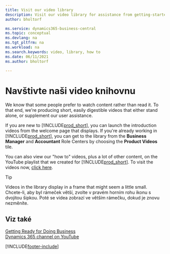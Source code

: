 ```yaml
---
title: Visit our video library
description: Visit our video library for assistance from getting-started videos that illustrate common "how to" tasks to subject matter product videos.
author: bholtorf

ms.service: dynamics365-business-central
ms.topic: conceptual
ms.devlang: na
ms.tgt_pltfrm: na
ms.workload: na
ms.search.keywords: video, library, how to
ms.date: 06/11/2021
ms.author: bholtorf

---
```

# Navštivte naši video knihovnu

We know that some people prefer to watch content rather than read it. To that end, we're producing short, easily digestible videos that either stand alone, or supplement our user assistance.

If you are new to [!INCLUDE[prod_short](includes/prod_short.md)], you can launch the introduction videos from the welcome page that displays. If you're already working in [!INCLUDE[prod_short](includes/prod_short.md)], you can get to the library from the **Business Manager** and **Accountant** Role Centers by choosing the **Product Videos** tile.

You can also view our "how to" videos, plus a lot of other content, on the YouTube playlist that we created for [!INCLUDE[prod_short](includes/prod_short.md)]. To visit the videos now, [click here](https://go.microsoft.com/fwlink/?linkid=851533).

> [!Tip]  
> Videos in the library display in a frame that might seem a little small. Chcete-li, aby byl rámeček větší, zvolte v pravém horním rohu ikonu s dvojitou šipkou. Poté se videa zobrazí ve větším rámečku, dokud je znovu nezměníte.

## Viz také

[Getting Ready for Doing Business](ui-get-ready-business.md)  
[Dynamics 365 channel on YouTube](https://www.youtube.com/channel/UCJGCg4rB3QSs8y_1FquelBQ)


[!INCLUDE[footer-include](includes/footer-banner.md)]